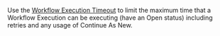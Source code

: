 Use the [Workflow Execution Timeout](/concepts/what-is-a-workflow-execution-timeout) to limit the maximum time that a Workflow Execution can be executing (have an Open status) including retries and any usage of Continue As New.
